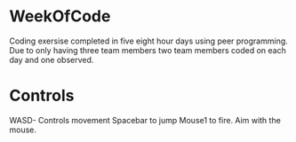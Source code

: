 WeekOfCode
==========
Coding exersise completed in five eight hour days using peer programming.
Due to only having three team members two team members coded on each day and one observed.


Controls
=========
WASD- Controls movement
Spacebar to jump
Mouse1 to fire.
Aim with the mouse.
